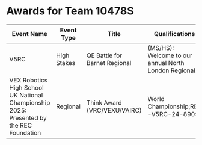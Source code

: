 # Awards for Team 10478S

| Event Name | Event Type | Title | Qualifications |
|------------|------------|-------|----------------|
| V5RC |  High Stakes | QE Battle for Barnet Regional | (MS/HS): Welcome to our annual North London Regional! | Other | Tournament Champions (VRC/VEXU/VAIRC) | Event Region Championship;RE-V5RC-24-8956;RE-V5RC-24-9485 |
| VEX Robotics High School UK National Championship 2025: Presented by the REC Foundation | Regional | Think Award (VRC/VEXU/VAIRC) | World Championship;RE-V5RC-24-8909 |
